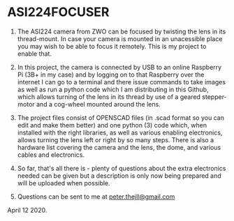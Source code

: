 # ASI224FOCUSER

1) The ASI224 camera from ZWO can be focused by twisting the lens in its thread-mount. In case your camera is mounted in an unacessible place you may wish to be able to focus it remotely. This is my project to enable that.

2) In this project, the camera is connected by USB to an online Raspberry Pi (3B+ in my case) and by logging on to that Raspberry over the internet I can go to a terminal and there issue commands to take images as well as run a python code which I am distributing in this Github, which allows turning of the lens in its thread by use of a geared stepper-motor and a cog-wheel mounted around the lens.

3) The project files consist of OPENSCAD files (in .scad format so you can edit and make them better) and one python (3) code which, when installed with the right libraries, as well as various enabling electronics, allows turning the lens left or right by so many steps. There is also a hardware list covering the camera and the lens, the dome, and various cables and electronics.

4) So far, that's all there is - plenty of questions about the extra electronics needed can be given but a description is only now being prepared and will be uploaded when possible.

5) Questions can be sent to me at peter.thejll@gmail.com

April 12 2020.
